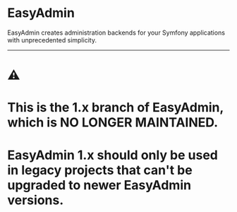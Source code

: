 EasyAdmin
=========

EasyAdmin creates administration backends for your Symfony applications with
unprecedented simplicity.

-----

# ⚠️
# This is the 1.x branch of EasyAdmin, which is NO LONGER MAINTAINED.
# EasyAdmin 1.x should only be used in legacy projects that can't be upgraded to newer EasyAdmin versions.
